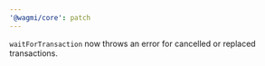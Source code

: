 ```yaml
---
'@wagmi/core': patch
---
```


`waitForTransaction` now throws an error for cancelled or replaced transactions.
